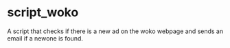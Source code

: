 # script_woko
A script that checks if there is a new ad on the woko webpage and sends an email if a newone is found.
